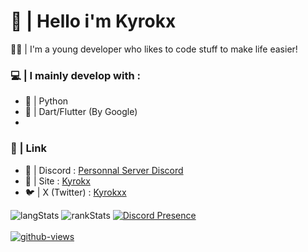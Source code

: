 # 👋 | Hello i'm Kyrokx

👨‍💻 | I'm a young developer who likes to code stuff to make life easier!

### 💻 | I mainly develop with :
- 🐍 | Python
- 📱 | Dart/Flutter (By Google)
- 
### 🔗 | Link
-  🍎 | Discord : [Personnal Server Discord](https://discord.gg/H3Aj3x2caw)
-  📑 | Site : [Kyrokx](https://kyrokx.netlify.app/)
-  🐦 | X (Twitter) : [Kyrokxx](https://twitter.com/Kyrokxx)

![langStats](https://github-readme-stats.vercel.app/api/top-langs/?username=Kyrokx&theme=radical&border_radius=30px)
![rankStats](https://github-readme-stats.vercel.app/api?username=Kyrokx&count_private=true&show_icons=true&theme=onedark&border_radius=30px)
[![Discord Presence](https://api.lanyard.rest/v1/users/717668572888825876)](https://discord.com/users/717668572888825876)
<br/>
<br/>
[![github-views](https://komarev.com/ghpvc/?username=Kyrokx&color=brightgreen)](https://github.com/Kyrokx)
